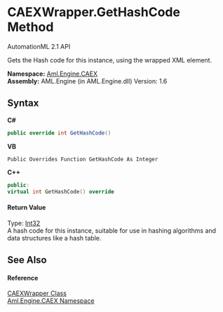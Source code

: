 # CAEXWrapper.GetHashCode Method 
AutomationML 2.1 API 

Gets the Hash code for this instance, using the wrapped XML element.

**Namespace:**&nbsp;<a href="N_Aml_Engine_CAEX">Aml.Engine.CAEX</a><br />**Assembly:**&nbsp;AML.Engine (in AML.Engine.dll) Version: 1.6

## Syntax

**C#**<br />
``` C#
public override int GetHashCode()
```

**VB**<br />
``` VB
Public Overrides Function GetHashCode As Integer
```

**C++**<br />
``` C++
public:
virtual int GetHashCode() override
```


#### Return Value
Type: <a href="https://docs.microsoft.com/dotnet/api/system.int32" target="_parent" rel="noopener noreferrer">Int32</a><br />A hash code for this instance, suitable for use in hashing algorithms and data structures like a hash table.

## See Also


#### Reference
<a href="T_Aml_Engine_CAEX_CAEXWrapper">CAEXWrapper Class</a><br /><a href="N_Aml_Engine_CAEX">Aml.Engine.CAEX Namespace</a><br />